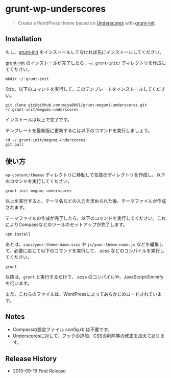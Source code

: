# grunt-wp-underscores

> Create a WordPress theme based on [Underscores][] with [grunt-init][].

[underscores]: https://github.com/automattic/_s
[grunt-init]: http://gruntjs.com/project-scaffolding

## Installation
もし、[grunt-init][] をインストールしてなければ先にインストールしてください。

[grunt-init][] のインストールが完了したら、`~/.grunt-init/` ディレクトリを作成してください。

```
mkdir ~/.grunt-init
```

次は、以下のコマンドを実行して、このテンプレートをインストールしてください。

```
git clone git@github.com:miya0001/grunt-megumi-underscores.git ~/.grunt-init/megumi-underscores
```

インストールは以上で完了です。

テンプレートを最新版に更新するには以下のコマンドを実行しましょう。

```
cd ~/.grunt-init/megumi-underscores
git pull
```

## 使い方

`wp-content/themes` ディレクトリに移動して任意のディレクトリを作成し、以下のコマンドを実行してください。

```
grunt-init megumi-underscores
```

以上を実行すると、テーマ名などの入力を求められた後、テーマファイルが作成されます。

テーマファイルの作成が完了したら、以下のコマンドを実行してください。これによりCompassなどのツールのセットアップが完了します。

```
npm install
```

あとは、`sass/your-theme-name.scss` や `js/your-theme-name.js` などを編集して、必要に応じて以下のコマンドを実行して、.scss などのコンパイルを実行してください。

```
grunt
```

以降は、`grunt` と実行するだけで、.scss のコンパイルや、JavaScriptのminifyを行います。

また、これらのファイルは、WordPressによってあらかじめロードされています。


## Notes

 * Compassの設定ファイル config.rb は不要です。
 * Underscoresに対して、フックの追加、CSSの削除等の修正を加えてあります。

## Release History

 * 2013-09-19 First Release
